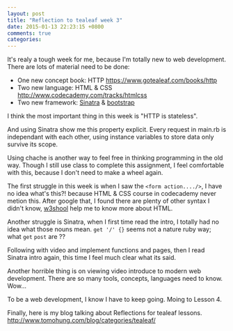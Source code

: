 ```yaml
---
layout: post
title: "Reflection to tealeaf week 3"
date: 2015-01-13 22:23:15 +0800
comments: true
categories: 
---
```


It's realy a tough week for me, because I'm totally new to web development.
There are lots of material need to be done:

- One new concept book: HTTP https://www.gotealeaf.com/books/http
- Two new language: HTML & CSS http://www.codecademy.com/tracks/htmlcss
- Two new framework: [Sinatra][] & [bootstrap][]

[Sinatra]: http://www.sinatrarb.com/intro.html
[bootstrap]: http://getbootstrap.com/

I think the most important thing in this week is "HTTP is stateless".

And using Sinatra show me this property explicit.
Every request in main.rb is independant with each other, using instance variables to store data only survive its scope.

Using chache is another way to feel free in thinking programming in the old way.
Though I still use class to complete this assignment, I feel comfortable with this, because I don't need to make a wheel again.

The first struggle in this week is when I saw the `<form action..../>`, I have no idea what's this?! because HTML & CSS course in codecademy never metion this. After google that, I found there are plenty of other syntax I didn't know, [w3shool][] help me to know more about HTML.

[w3shool]: http://www.w3schools.com/html/html5_intro.asp

Another struggle is Sinatra, when I first time read the intro, I totally had no idea what those nouns mean. `get '/' {}` seems not a nature ruby way; what `get` `post` are ??

Following with video and implement functions and pages, then I read Sinatra intro again, this time I feel much clear what its said.

Another horrible thing is on viewing video introduce to modern web development. There are so many tools, concepts, languages need to know. Wow...

To be a web development, I know I have to keep going. 
Moing to Lesson 4.

Finally, here is my blog talking about Reflections for tealeaf lessons.
http://www.tomohung.com/blog/categories/tealeaf/
